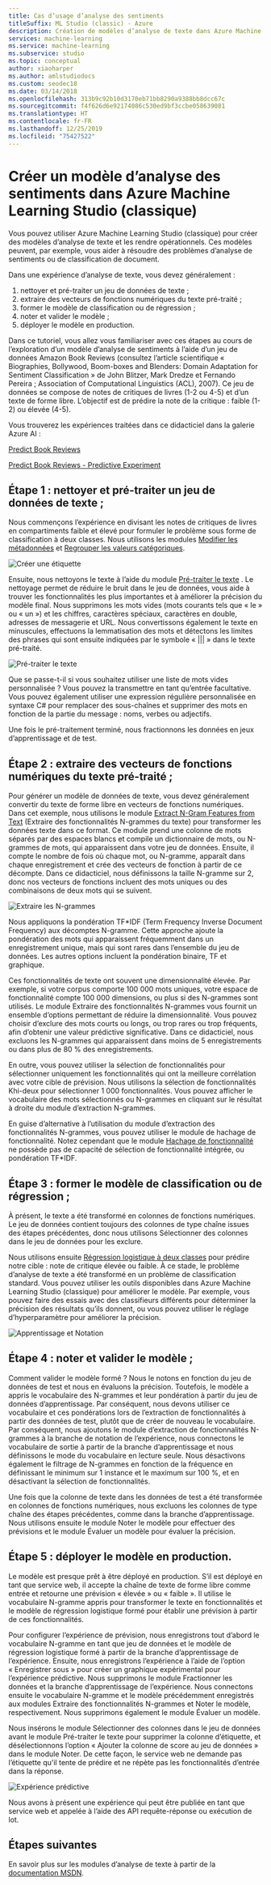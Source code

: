 ```yaml
---
title: Cas d’usage d’analyse des sentiments
titleSuffix: ML Studio (classic) - Azure
description: Création de modèles d’analyse de texte dans Azure Machine Learning Studio (classique) à l’aide de modules pour le pré-traitement de texte, les N-grammes ou le hachage de fonction
services: machine-learning
ms.service: machine-learning
ms.subservice: studio
ms.topic: conceptual
author: xiaoharper
ms.author: amlstudiodocs
ms.custom: seodec18
ms.date: 03/14/2018
ms.openlocfilehash: 313b9c92b10d3170eb71bb8290a9388bb8dcc67c
ms.sourcegitcommit: f4f626d6e92174086c530ed9bf3ccbe058639081
ms.translationtype: HT
ms.contentlocale: fr-FR
ms.lasthandoff: 12/25/2019
ms.locfileid: "75427522"
---
```

# <a name="create-a-sentiment-analysis-model-in-azure-machine-learning-studio-classic"></a>Créer un modèle d’analyse des sentiments dans Azure Machine Learning Studio (classique)

Vous pouvez utiliser Azure Machine Learning Studio (classique) pour créer des modèles d’analyse de texte et les rendre opérationnels. Ces modèles peuvent, par exemple, vous aider à résoudre des problèmes d’analyse de sentiments ou de classification de document.

Dans une expérience d’analyse de texte, vous devez généralement :

1. nettoyer et pré-traiter un jeu de données de texte ;
2. extraire des vecteurs de fonctions numériques du texte pré-traité ;
3. former le modèle de classification ou de régression ;
4. noter et valider le modèle ;
5. déployer le modèle en production.

Dans ce tutoriel, vous allez vous familiariser avec ces étapes au cours de l’exploration d’un modèle d’analyse de sentiments à l’aide d’un jeu de données Amazon Book Reviews (consultez l’article scientifique « Biographies, Bollywood, Boom-boxes and Blenders: Domain Adaptation for Sentiment Classification » de John Blitzer, Mark Dredze et Fernando Pereira ; Association of Computational Linguistics (ACL), 2007). Ce jeu de données se compose de notes de critiques de livres (1-2 ou 4-5) et d’un texte de forme libre. L’objectif est de prédire la note de la critique : faible (1-2) ou élevée (4-5).

Vous trouverez les expériences traitées dans ce didacticiel dans la galerie Azure AI :

[Predict Book Reviews](https://gallery.azure.ai/Experiment/Predict-Book-Reviews-1)

[Predict Book Reviews - Predictive Experiment](https://gallery.azure.ai/Experiment/Predict-Book-Reviews-Predictive-Experiment-1)

## <a name="step-1-clean-and-preprocess-text-dataset"></a>Étape 1 : nettoyer et pré-traiter un jeu de données de texte ;
Nous commençons l’expérience en divisant les notes de critiques de livres en compartiments faible et élevé pour formuler le problème sous forme de classification à deux classes. Nous utilisons les modules [Modifier les métadonnées](https://msdn.microsoft.com/library/azure/dn905986.aspx) et [Regrouper les valeurs catégoriques](https://msdn.microsoft.com/library/azure/dn906014.aspx).

![Créer une étiquette](./media/text-analytics-module-tutorial/create-label.png)

Ensuite, nous nettoyons le texte à l’aide du module [Pré-traiter le texte](https://msdn.microsoft.com/library/azure/mt762915.aspx) . Le nettoyage permet de réduire le bruit dans le jeu de données, vous aide à trouver les fonctionnalités les plus importantes et à améliorer la précision du modèle final. Nous supprimons les mots vides (mots courants tels que « le » ou « un ») et les chiffres, caractères spéciaux, caractères en double, adresses de messagerie et URL. Nous convertissons également le texte en minuscules, effectuons la lemmatisation des mots et détectons les limites des phrases qui sont ensuite indiquées par le symbole « ||| » dans le texte pré-traité.

![Pré-traiter le texte](./media/text-analytics-module-tutorial/preprocess-text.png)

Que se passe-t-il si vous souhaitez utiliser une liste de mots vides personnalisée ? Vous pouvez la transmettre en tant qu’entrée facultative. Vous pouvez également utiliser une expression régulière personnalisée en syntaxe C# pour remplacer des sous-chaînes et supprimer des mots en fonction de la partie du message : noms, verbes ou adjectifs.

Une fois le pré-traitement terminé, nous fractionnons les données en jeux d’apprentissage et de test.

## <a name="step-2-extract-numeric-feature-vectors-from-pre-processed-text"></a>Étape 2 : extraire des vecteurs de fonctions numériques du texte pré-traité ;
Pour générer un modèle de données de texte, vous devez généralement convertir du texte de forme libre en vecteurs de fonctions numériques. Dans cet exemple, nous utilisons le module [Extract N-Gram Features from Text](https://msdn.microsoft.com/library/azure/mt762916.aspx) (Extraire des fonctionnalités N-grammes du texte) pour transformer les données texte dans ce format. Ce module prend une colonne de mots séparés par des espaces blancs et compile un dictionnaire de mots, ou N-grammes de mots, qui apparaissent dans votre jeu de données. Ensuite, il compte le nombre de fois où chaque mot, ou N-gramme, apparaît dans chaque enregistrement et crée des vecteurs de fonction à partir de ce décompte. Dans ce didacticiel, nous définissons la taille N-gramme sur 2, donc nos vecteurs de fonctions incluent des mots uniques ou des combinaisons de deux mots qui se suivent.

![Extraire les N-grammes](./media/text-analytics-module-tutorial/extract-ngrams.png)

Nous appliquons la pondération TF*IDF (Term Frequency Inverse Document Frequency) aux décomptes N-gramme. Cette approche ajoute la pondération des mots qui apparaissent fréquemment dans un enregistrement unique, mais qui sont rares dans l’ensemble du jeu de données. Les autres options incluent la pondération binaire, TF et graphique.

Ces fonctionnalités de texte ont souvent une dimensionnalité élevée. Par exemple, si votre corpus comporte 100 000 mots uniques, votre espace de fonctionnalité compte 100 000 dimensions, ou plus si des N-grammes sont utilisés. Le module Extraire des fonctionnalités N-grammes vous fournit un ensemble d’options permettant de réduire la dimensionnalité. Vous pouvez choisir d’exclure des mots courts ou longs, ou trop rares ou trop fréquents, afin d’obtenir une valeur prédictive significative. Dans ce didacticiel, nous excluons les N-grammes qui apparaissent dans moins de 5 enregistrements ou dans plus de 80 % des enregistrements.

En outre, vous pouvez utiliser la sélection de fonctionnalités pour sélectionner uniquement les fonctionnalités qui ont la meilleure corrélation avec votre cible de prévision. Nous utilisons la sélection de fonctionnalités Khi-deux pour sélectionner 1 000 fonctionnalités. Vous pouvez afficher le vocabulaire des mots sélectionnés ou N-grammes en cliquant sur le résultat à droite du module d’extraction N-grammes.

En guise d’alternative à l’utilisation du module d’extraction des fonctionnalités N-grammes, vous pouvez utiliser le module de hachage de fonctionnalité. Notez cependant que le module [Hachage de fonctionnalité](https://msdn.microsoft.com/library/azure/dn906018.aspx) ne possède pas de capacité de sélection de fonctionnalité intégrée, ou pondération TF*IDF.

## <a name="step-3-train-classification-or-regression-model"></a>Étape 3 : former le modèle de classification ou de régression ;
À présent, le texte a été transformé en colonnes de fonctions numériques. Le jeu de données contient toujours des colonnes de type chaîne issues des étapes précédentes, donc nous utilisons Sélectionner des colonnes dans le jeu de données pour les exclure.

Nous utilisons ensuite [Régression logistique à deux classes](https://msdn.microsoft.com/library/azure/dn905994.aspx) pour prédire notre cible : note de critique élevée ou faible. À ce stade, le problème d’analyse de texte a été transformé en un problème de classification standard. Vous pouvez utiliser les outils disponibles dans Azure Machine Learning Studio (classique) pour améliorer le modèle. Par exemple, vous pouvez faire des essais avec des classifieurs différents pour déterminer la précision des résultats qu’ils donnent, ou vous pouvez utiliser le réglage d’hyperparamètre pour améliorer la précision.

![Apprentissage et Notation](./media/text-analytics-module-tutorial/scoring-text.png)

## <a name="step-4-score-and-validate-the-model"></a>Étape 4 : noter et valider le modèle ;
Comment valider le modèle formé ? Nous le notons en fonction du jeu de données de test et nous en évaluons la précision. Toutefois, le modèle a appris le vocabulaire des N-grammes et leur pondération à partir du jeu de données d’apprentissage. Par conséquent, nous devons utiliser ce vocabulaire et ces pondérations lors de l’extraction de fonctionnalités à partir des données de test, plutôt que de créer de nouveau le vocabulaire. Par conséquent, nous ajoutons le module d’extraction de fonctionnalités N-grammes à la branche de notation de l’expérience, nous connectons le vocabulaire de sortie à partir de la branche d’apprentissage et nous définissons le mode du vocabulaire en lecture seule. Nous désactivons également le filtrage de N-grammes en fonction de la fréquence en définissant le minimum sur 1 instance et le maximum sur 100 %, et en désactivant la sélection de fonctionnalités.

Une fois que la colonne de texte dans les données de test a été transformée en colonnes de fonctions numériques, nous excluons les colonnes de type chaîne des étapes précédentes, comme dans la branche d’apprentissage. Nous utilisons ensuite le module Noter le modèle pour effectuer des prévisions et le module Évaluer un modèle pour évaluer la précision.

## <a name="step-5-deploy-the-model-to-production"></a>Étape 5 : déployer le modèle en production.
Le modèle est presque prêt à être déployé en production. S’il est déployé en tant que service web, il accepte la chaîne de texte de forme libre comme entrée et retourne une prévision « élevée » ou « faible ». Il utilise le vocabulaire N-gramme appris pour transformer le texte en fonctionnalités et le modèle de régression logistique formé pour établir une prévision à partir de ces fonctionnalités. 

Pour configurer l’expérience de prévision, nous enregistrons tout d’abord le vocabulaire N-gramme en tant que jeu de données et le modèle de régression logistique formé à partir de la branche d’apprentissage de l’expérience. Ensuite, nous enregistrons l’expérience à l’aide de l’option « Enregistrer sous » pour créer un graphique expérimental pour l’expérience prédictive. Nous supprimons le module Fractionner les données et la branche d’apprentissage de l’expérience. Nous connectons ensuite le vocabulaire N-gramme et le modèle précédemment enregistrés aux modules Extraire des fonctionnalités N-grammes et Noter le modèle, respectivement. Nous supprimons également le module Évaluer un modèle.

Nous insérons le module Sélectionner des colonnes dans le jeu de données avant le module Pré-traiter le texte pour supprimer la colonne d’étiquette, et désélectionnons l’option « Ajouter la colonne de score au jeu de données » dans le module Noter. De cette façon, le service web ne demande pas l’étiquette qu'il tente de prédire et ne répète pas les fonctionnalités d’entrée dans la réponse.

![Expérience prédictive](./media/text-analytics-module-tutorial/predictive-text.png)

Nous avons à présent une expérience qui peut être publiée en tant que service web et appelée à l’aide des API requête-réponse ou exécution de lot.

## <a name="next-steps"></a>Étapes suivantes
En savoir plus sur les modules d’analyse de texte à partir de la [documentation MSDN](https://msdn.microsoft.com/library/azure/dn905886.aspx).

